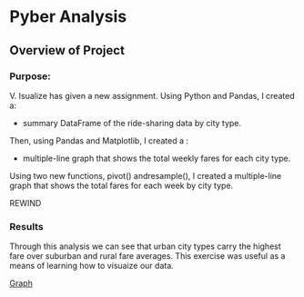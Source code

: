 # Pyber Analysis 

## Overview of Project

### Purpose:

V. Isualize has given a new assignment. Using Python and Pandas, I created a:   

-   summary DataFrame of the        ride-sharing data by city type. 

Then, using Pandas and Matplotlib, I created a :
-   multiple-line graph that shows the total weekly fares for each city type.

Using two new functions, pivot() andresample(), I created    a multiple-line graph that shows the total fares for each week by city type.

REWIND
 ### Results 

Through this analysis we can see that urban city types carry the highest fare over suburban and rural fare averages. This exercise was useful as a means of learning how to visuaize our data. 

[Graph](../../Matplotlib/PyBer%20Line%20Graph.PNG)
